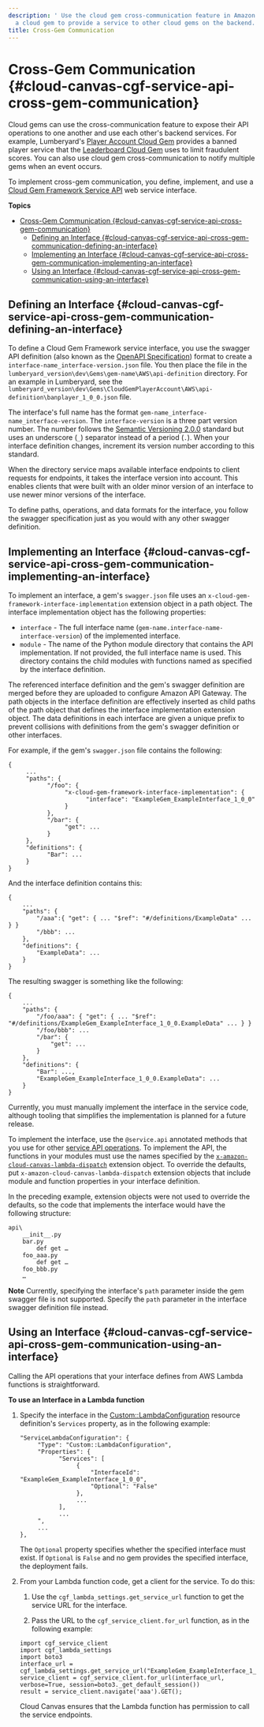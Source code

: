 ```yaml
---
description: ' Use the cloud gem cross-communication feature in Amazon Lumberyard to enable
  a cloud gem to provide a service to other cloud gems on the backend. '
title: Cross-Gem Communication
---
```

# Cross\-Gem Communication {#cloud-canvas-cgf-service-api-cross-gem-communication}

Cloud gems can use the cross\-communication feature to expose their API operations to one another and use each other's backend services\. For example, Lumberyard's [Player Account Cloud Gem](/docs/userguide/gems/cloud-canvas/player-account.md) provides a banned player service that the [Leaderboard Cloud Gem](/docs/userguide/gems/cloud-canvas/leaderboard.md) uses to limit fraudulent scores\. You can also use cloud gem cross\-communication to notify multiple gems when an event occurs\.

To implement cross\-gem communication, you define, implement, and use a [Cloud Gem Framework Service API](/docs/userguide/gems/cloud-canvas/cgf-service-api.md) web service interface\.

**Topics**
- [Cross\-Gem Communication {#cloud-canvas-cgf-service-api-cross-gem-communication}](#cross-gem-communication)
  - [Defining an Interface {#cloud-canvas-cgf-service-api-cross-gem-communication-defining-an-interface}](#defining-an-interface)
  - [Implementing an Interface {#cloud-canvas-cgf-service-api-cross-gem-communication-implementing-an-interface}](#implementing-an-interface)
  - [Using an Interface {#cloud-canvas-cgf-service-api-cross-gem-communication-using-an-interface}](#using-an-interface)

## Defining an Interface {#cloud-canvas-cgf-service-api-cross-gem-communication-defining-an-interface}

To define a Cloud Gem Framework service interface, you use the swagger API definition \(also known as the [OpenAPI Specification](https://en.wikipedia.org/wiki/OpenAPI_Specification)\) format to create a `interface-name_interface-version.json` file\. You then place the file in the `lumberyard_version\dev\Gems\gem-name\AWS\api-definition` directory\. For an example in Lumberyard, see the `lumberyard_version\dev\Gems\CloudGemPlayerAccount\AWS\api-definition\banplayer_1_0_0.json` file\.

The interface's full name has the format `gem-name_interface-name_interface-version`\. The `interface-version` is a three part version number\. The number follows the [Semantic Versioning 2\.0\.0](http://semver.org/) standard but uses an underscore \(`_`\) separator instead of a period \(`.`\)\. When your interface definition changes, increment its version number according to this standard\.

When the directory service maps available interface endpoints to client requests for endpoints, it takes the interface version into account\. This enables clients that were built with an older minor version of an interface to use newer minor versions of the interface\.

To define paths, operations, and data formats for the interface, you follow the swagger specification just as you would with any other swagger definition\.

## Implementing an Interface {#cloud-canvas-cgf-service-api-cross-gem-communication-implementing-an-interface}

To implement an interface, a gem's `swagger.json` file uses an `x-cloud-gem-framework-interface-implementation` extension object in a path object\. The interface implementation object has the following properties:
+ `interface` - The full interface name \(`gem-name.interface-name-interface-version`\) of the implemented interface\.
+ `module` - The name of the Python module directory that contains the API implementation\. If not provided, the full interface name is used\. This directory contains the child modules with functions named as specified by the interface definition\.

The referenced interface definition and the gem's swagger definition are merged before they are uploaded to configure Amazon API Gateway\. The path objects in the interface definition are effectively inserted as child paths of the path object that defines the interface implementation extension object\. The data definitions in each interface are given a unique prefix to prevent collisions with definitions from the gem's swagger definition or other interfaces\.

For example, if the gem's `swagger.json` file contains the following:

```
{
     ...
     "paths": {
           "/foo": {
                "x-cloud-gem-framework-interface-implementation": {
                      "interface": "ExampleGem_ExampleInterface_1_0_0"
                }
           },
           "/bar": {
                "get": ...
           }
     },
     "definitions": {
           "Bar": ...
     }
}
```

And the interface definition contains this:

```
{
    ...
    "paths": {
        "/aaa":{ "get": { ... "$ref": "#/definitions/ExampleData" ... } }
        "/bbb": ...
    },
    "definitions": {
        "ExampleData": ...
    }
}
```

The resulting swagger is something like the following:

```
{
    ...
    "paths": {
        "/foo/aaa": { "get": { ... "$ref": "#/definitions/ExampleGem_ExampleInterface_1_0_0.ExampleData" ... } }
        "/foo/bbb": ...
        "/bar": {
            "get": ...
        }
    },
    "definitions": {
        "Bar": ...,
    	"ExampleGem_ExampleInterface_1_0_0.ExampleData": ...
    }
}
```

Currently, you must manually implement the interface in the service code, although tooling that simplifies the implementation is planned for a future release\.

To implement the interface, use the `@service.api` annotated methods that you use for other [service API operations](/docs/userguide/gems/cloud-canvas/cgf-service-api-operations#cloud-canvas-cgf-service-api-operations-request-execution)\. To implement the API, the functions in your modules must use the names specified by the [`x-amazon-cloud-canvas-lambda-dispatch`](/docs/userguide/gems/cloud-canvas/cgf-service-api-cgf-extension-object.md) extension object\. To override the defaults, put `x-amazon-cloud-canvas-lambda-dispatch` extension objects that include module and function properties in your interface definition\.

In the preceding example, extension objects were not used to override the defaults, so the code that implements the interface would have the following structure:

```
api\
    __init__.py
    bar.py
        def get …
    foo_aaa.py
        def get …
    foo_bbb.py
    …
```

**Note**
Currently, specifying the interface's `path` parameter inside the gem swagger file is not supported\. Specify the `path` parameter in the interface swagger definition file instead\.

## Using an Interface {#cloud-canvas-cgf-service-api-cross-gem-communication-using-an-interface}

Calling the API operations that your interface defines from AWS Lambda functions is straightforward\.

**To use an Interface in a Lambda function**

1. Specify the interface in the [Custom::LambdaConfiguration](/docs/userguide/gems/cloud-canvas/custom-resources#cloud-canvas-custom-resources-lambda-configuration) resource definition's `Services` property, as in the following example:

   ```
   "ServiceLambdaConfiguration": {
        "Type": "Custom::LambdaConfiguration",
        "Properties": {
              "Services": [
                   {
                       "InterfaceId": "ExampleGem_ExampleInterface_1_0_0",
                       "Optional": "False"
                   },
                   ...
              ],
              ...
        ",
        ...
   },
   ```

   The `Optional` property specifies whether the specified interface must exist\. If `Optional` is `False` and no gem provides the specified interface, the deployment fails\.

1. From your Lambda function code, get a client for the service\. To do this:

   1. Use the `cgf_lambda_settings.get_service_url` function to get the service URL for the interface\.

   1. Pass the URL to the `cgf_service_client.for_url` function, as in the following example:

   ```
   import cgf_service_client
   import cgf_lambda_settings
   import boto3
   interface_url = cgf_lambda_settings.get_service_url("ExampleGem_ExampleInterface_1_0_0")
   service_client = cgf_service_client.for_url(interface_url, verbose=True, session=boto3._get_default_session())
   result = service_client.navigate('aaa').GET();
   ```

   Cloud Canvas ensures that the Lambda function has permission to call the service endpoints\.